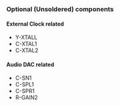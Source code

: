 ### Optional (Unsoldered) components

#### External Clock related
- Y-XTALL
- C-XTAL1
- C-XTAL2

#### Audio DAC related
- C-SN1
- C-SPL1
- C-SPR1
- R-GAIN2
